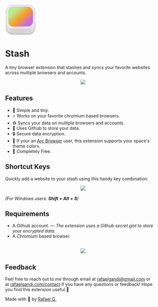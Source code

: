 <img src="https://github.com/rafaelgandi/arc-tab-stash/raw/main/assets/stashicon.png" width="100" height="100" > 
<br>

# Stash
A tiny browser extension that stashes and syncs your favorite websites across multiple browsers and accounts.

<p align="center">
    <img src="https://lh3.googleusercontent.com/pw/ADCreHdtcGcTggMf667991hhqp8lbdQZJNFdRONiVrWxSpATFQyycGvz250N08qcgKE57OH_pMaYK3R4fUiEY5TNbnsb5YURll9WIOqkF05Q9rIQ-hWfrK50HYBMMT9TX9_M_BhkfMuw2HtKSGkqsMmaBVIDFw=w375-h665-s-no-gm?authuser=0" />
</p>

## Features
- 🧘 Simple and tiny.
- ⭐️ Works on your favorite chromium based browsers.
- ♻️ Syncs your data on multiple browsers and accounts.
- 🦾 Uses Github to store your data.
- 🔒 Secure data encryption.
- 🌈 If your an [Arc Browser](https://arc.net/) user, this extension supports your space's theme colors.
- 🌴 Completely Free.

## Shortcut Keys

Quickly add a website to your stash using this handy key combination.
<p align="center">
    <img src="https://lh3.googleusercontent.com/pw/ADCreHeVDCPk82BtJZZr3SOHRDdyKS0AI3h3N0ICsFKDbIfICHWyYbQj5vQsgeGYt7M8GTv83hTX2fIQrv3XKfARJoesUlC1xGY75VpBulNfP1ab_blQC-CFHh7g6WaNEWPnpzQdMCZWYgrb0WzR8u1TqO8KOg=w519-h86-s-no-gm?authuser=0" />
</p>

*(For Windows users: **Shift + Alt + S**)*


## Requirements
- A Github account. *— The extension uses a Github secret gist to store your encrypted data.*
- A *Chromium* based browser.


<p align="center">
    <br>
    <a href="https://rafaelgandi.notion.site/Stash-1280c4fcdd48491ab480cf455d671517">
        <img src="https://lh3.googleusercontent.com/pw/AMWts8AeZJKtK-wWKkTkDnQdQ_ggJ_fbtA1Hk5J4pmByPBRMCDiDVLdoVDovH1hbW1P-B2GiZALTmc2K_UJpZteflduvV4qYYTidWd13rCk95c3yL7eEKoau-mf385IsOAKyTStU4PlVnmRqyzhS9e4Fv4UKAQ=w272-h88-no?authuser=0" />
    </a>
</p>

## Feedback
Feel free to reach out to me through email at [rafaelgandi@gmail.com](mailto:rafaelgandi@gmail.com) or at [rafaelgandi.com/contact](https://rafaelgandi.com/contact) if you have any questions or feedback! Hope you find this extension useful 🚀

Made with 🤙 by [Rafael G.](https://rafaelgandi.com)
